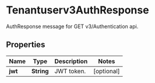 

# Tenantuserv3AuthResponse

AuthResponse message for GET v3/Authentication api.

## Properties

| Name | Type | Description | Notes |
|------------ | ------------- | ------------- | -------------|
|**jwt** | **String** | JWT token. |  [optional] |



